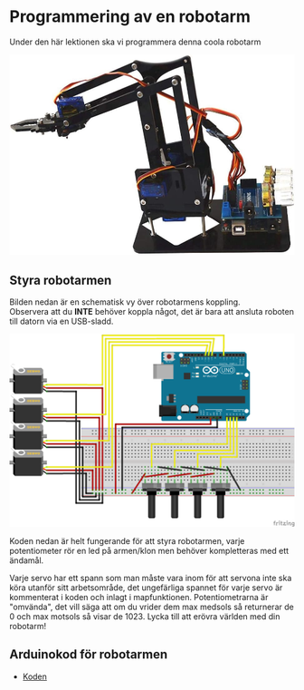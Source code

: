 # Programmering av en robotarm

Under den här lektionen ska vi programmera denna coola robotarm

![Robotarm](robotarm.jpg)

## Styra robotarmen

Bilden nedan är en schematisk vy över robotarmens koppling.  
Observera att du **INTE** behöver koppla något, det är bara att ansluta roboten till datorn via en USB-sladd.

![Bild](robot_uno_sketch_bb.png)

Koden nedan är helt fungerande för att styra robotarmen, varje potentiometer rör en led på armen/klon men behöver kompletteras med ett ändamål.

Varje servo har ett spann som man måste vara inom för att servona inte ska köra utanför sitt arbetsområde, det ungefärliga spannet för varje servo är kommenterat i koden och inlagt i mapfunktionen.
Potentiometrarna är "omvända", det vill säga att om du vrider dem max medsols så returnerar de 0 och max motsols så visar de 1023.
Lycka till att erövra världen med din robotarm!

## Arduinokod för robotarmen

- [Koden](robotstyrning/robotstyrning.ino)
